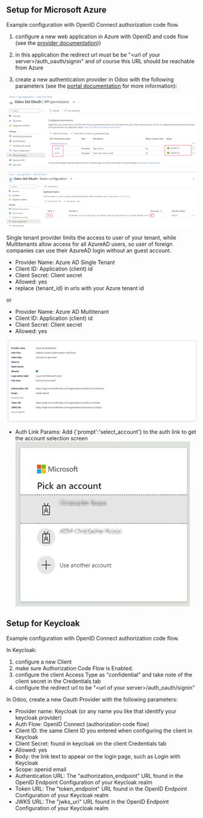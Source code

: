 ## Setup for Microsoft Azure

Example configuration with OpenID Connect authorization code flow.

1. configure a new web application in Azure with OpenID and code flow (see
the [provider
documentation](https://docs.microsoft.com/en-us/powerapps/maker/portals/configure/configure-openid-provider)))

2. in this application the redirect url must be be "\<url of your
server\>/auth_oauth/signin" and of course this URL should be reachable
from Azure

3. create a new authentication provider in Odoo with the following
parameters (see the [portal
documentation](https://docs.microsoft.com/en-us/powerapps/maker/portals/configure/configure-openid-settings)
for more information):

![image](../static/description/oauth-microsoft_azure-api_permissions.png)

![image](../static/description/oauth-microsoft_azure-optional_claims.png)

Single tenant provider limits the access to user of your tenant, while
Multitenants allow access for all AzureAD users, so user of foreign
companies can use their AzureAD login without an guest account.

- Provider Name: Azure AD Single Tenant
- Client ID: Application (client) id
- Client Secret: Client secret
- Allowed: yes
- replace {tenant_id} in urls with your Azure tenant id

or

- Provider Name: Azure AD Multitenant
- Client ID: Application (client) id
- Client Secret: Client secret
- Allowed: yes

![image](../static/description/odoo-azure_ad_multitenant.png)

- Auth Link Params: Add {'prompt':'select_account'} to the auth link to get the account selection screen
![image](../static/description/oauth-microsoft_azure-select_account.png)


## Setup for Keycloak

Example configuration with OpenID Connect authorization code flow.

In Keycloak:

1. configure a new Client
2. make sure Authorization Code Flow is
Enabled.
3. configure the client Access Type as "confidential" and take
note of the client secret in the Credentials tab
4. configure the
redirect url to be "\<url of your server\>/auth_oauth/signin"

In Odoo, create a new Oauth Provider with the following parameters:

- Provider name: Keycloak (or any name you like that identify your
  keycloak provider)
- Auth Flow: OpenID Connect (authorization code flow)
- Client ID: the same Client ID you entered when configuring the client
  in Keycloak
- Client Secret: found in keycloak on the client Credentials tab
- Allowed: yes
- Body: the link text to appear on the login page, such as Login with
  Keycloak
- Scope: openid email
- Authentication URL: The "authorization_endpoint" URL found in the
  OpenID Endpoint Configuration of your Keycloak realm
- Token URL: The "token_endpoint" URL found in the OpenID Endpoint
  Configuration of your Keycloak realm
- JWKS URL: The "jwks_uri" URL found in the OpenID Endpoint
  Configuration of your Keycloak realm
